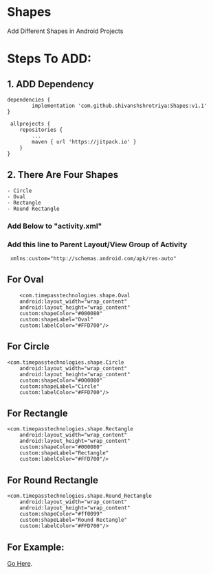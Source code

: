 # Shapes
  Add Different Shapes in Android Projects

# Steps To ADD:

## 1. ADD Dependency
    dependencies {
	        implementation 'com.github.shivanshshrotriya:Shapes:v1.1'
	}
  
     allprojects {
		repositories {
			...
			maven { url 'https://jitpack.io' }
		}
	}
  
  
## 2. There Are Four Shapes
    - Circle
    - Oval
    - Rectangle
    - Round Rectangle
    
### Add Below to "activity.xml"

### Add this line to Parent Layout/View Group of Activity
     xmlns:custom="http://schemas.android.com/apk/res-auto"

## For Oval
      
        <com.timepasstechnologies.shape.Oval
        android:layout_width="wrap_content"
        android:layout_height="wrap_content"
        custom:shapeColor="#000080"
        custom:shapeLabel="Oval"
        custom:labelColor="#FFD700"/>

## For Circle
    
    <com.timepasstechnologies.shape.Circle
        android:layout_width="wrap_content"
        android:layout_height="wrap_content"
        custom:shapeColor="#000080"
        custom:shapeLabel="Circle"
        custom:labelColor="#FFD700"/>
   
## For Rectangle

    <com.timepasstechnologies.shape.Rectangle
        android:layout_width="wrap_content"
        android:layout_height="wrap_content"
        custom:shapeColor="#000080"
        custom:shapeLabel="Rectangle"
        custom:labelColor="#FFD700"/>

## For Round Rectangle

    <com.timepasstechnologies.shape.Round_Rectangle
        android:layout_width="wrap_content"
        android:layout_height="wrap_content"
        custom:shapeColor="#ff0099"
        custom:shapeLabel="Round Rectangle"
        custom:labelColor="#FFD700"/>

## For Example:
[Go Here](https://github.com/shivanshshrotriya/Shapes/blob/master/app/src/main/res/layout/activity_main.xml).




        

